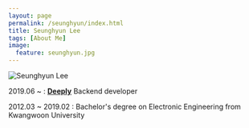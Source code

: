 ```yaml
---
layout: page
permalink: /seunghyun/index.html
title: Seunghyun Lee
tags: [About Me]
image:
  feature: seunghyun.jpg
---
```


<img src="{{ site.url }}/images/seunghyun.jpeg" alt="Seunghyun Lee">

2019.06 ~ : **[Deeply](https://deeply.co.kr/)** Backend developer

2012.03 ~ 2019.02 : Bachelor's degree on Electronic Engineering from Kwangwoon University
